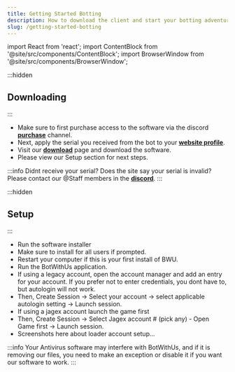 ```yaml
---
title: Getting Started Botting
description: How to download the client and start your botting adventure!
slug: /getting-started-botting
---
```


import React from 'react';
import ContentBlock from '@site/src/components/ContentBlock';
import BrowserWindow from '@site/src/components/BrowserWindow';

:::hidden

## Downloading

:::

<ContentBlock title="Downloading">
<BrowserWindow url="https://botwithus.net/download">

- Make sure to first purchase access to the software via the discord <u>[**purchase**](https://discord.com/channels/973830420858810378/1176469822964510760)</u> channel.
- Next, apply the serial you received from the bot to your <u>[**website profile**](https://botwithus.net/profile/serial)</u>.
- Visit our <u>[**download**](https://botwithus.net/download)</u> page and download the software.
- Please view our Setup section for next steps.

:::info
Didnt receive your serial? Does the site say your serial is invalid? Please contact our @Staff members in the <u>[**discord**](https://discord.gg/botwithus)</u>.
:::

</BrowserWindow>
</ContentBlock>

:::hidden

## Setup

:::

<ContentBlock title="Setup">

- Run the software installer
- Make sure to install for all users if prompted.
- Restart your computer if this is your first install of BWU.
- Run the BotWithUs application.
- If using a legacy account, open the account manager and add an entry for your account. If you prefer not to enter credentials, you dont have to, but autologin will not work.
- Then, Create Session -> Select your account -> select applicable autologin setting -> Launch session.
- If using a jagex account launch the game first
- Then, Create Session -> Select Jagex account # (pick any) - Open Game first -> Launch session.
- Screenshots here about loader account setup...
    <!-- > ![Debug bar](debug_bar.png) -->

:::info
Your Antivirus software may interfere with BotWithUs, and if it is removing our files, you need to make an exception or disable it if you want our software to work.
:::

</ContentBlock>
